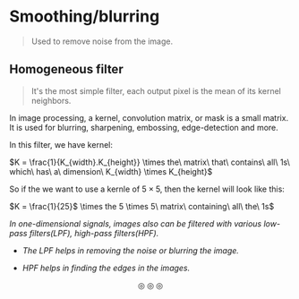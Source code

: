 # Smoothing/blurring
>Used to remove noise from the image.

## Homogeneous filter
>It's the most simple filter, each output pixel is the mean of its kernel neighbors.

In image processing, a kernel, convolution matrix, or mask is a small matrix. It is used for blurring, sharpening, embossing, edge-detection and more.

In this filter, we have kernel:

$K = \frac{1}{K_{width}.K_{height}} \times the\ matrix\ that\ contains\ all\ 1s\ which\ has\ a\ dimension\ K_{width} \times K_{height}$

So if the we want to use a kernle of $5 \times 5$, then the kernel will look like this:

$K = \frac{1}{25}$ \times the 5 \times 5\ matrix\ containing\ all\ the\ 1s$

_In one-dimensional signals, images also can be filtered with various low-pass filters(LPF), high-pass filters(HPF)._

* _The LPF helps in removing the noise or blurring the image._

* _HPF helps in finding the edges in the images._




<p align="center">
&#9678; &#9678; &#9678;
</p>
